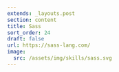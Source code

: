 ```yaml
---
extends: _layouts.post
section: content
title: Sass
sort_order: 24
draft: false
url: https://sass-lang.com/
image:
  src: /assets/img/skills/sass.svg
---
```

